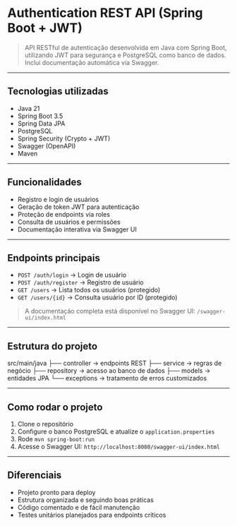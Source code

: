 # Authentication REST API (Spring Boot + JWT)

> API RESTful de autenticação desenvolvida em Java com Spring Boot, utilizando JWT para segurança e PostgreSQL como banco de dados. Inclui documentação automática via Swagger.

---

## Tecnologias utilizadas

- Java 21  
- Spring Boot 3.5  
- Spring Data JPA  
- PostgreSQL  
- Spring Security (Crypto + JWT)  
- Swagger (OpenAPI)  
- Maven

---

## Funcionalidades

- Registro e login de usuários  
- Geração de token JWT para autenticação  
- Proteção de endpoints via roles  
- Consulta de usuários e permissões  
- Documentação interativa via Swagger UI  

---

## Endpoints principais

- `POST /auth/login` → Login de usuário  
- `POST /auth/register` → Registro de usuário  
- `GET /users` → Lista todos os usuários (protegido)  
- `GET /users/{id}` → Consulta usuário por ID (protegido)  

> A documentação completa está disponível no Swagger UI: `/swagger-ui/index.html`

---

## Estrutura do projeto

src/main/java
├── controller → endpoints REST
├── service → regras de negócio
├── repository → acesso ao banco de dados
├── models → entidades JPA
└── exceptions → tratamento de erros customizados

---

## Como rodar o projeto

1. Clone o repositório  
2. Configure o banco PostgreSQL e atualize o `application.properties`  
3. Rode `mvn spring-boot:run`  
4. Acesse o Swagger UI: `http://localhost:8080/swagger-ui/index.html`  

---

## Diferenciais

- Projeto pronto para deploy  
- Estrutura organizada e seguindo boas práticas  
- Código comentado e de fácil manutenção  
- Testes unitários planejados para endpoints críticos  
